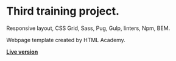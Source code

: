 # Third training project.

Responsive layout, CSS Grid, Sass, Pug, Gulp, linters, Npm, BEM.

Webpage template created by HTML Academy.


<strong><a href="https://fairlytales.github.io/projects/cat_energy/index.html">Live version</a></strong>
